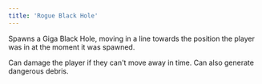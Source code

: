 ```yaml
---
title: 'Rogue Black Hole'
---
```


Spawns a Giga Black Hole, moving in a line towards the position the player was in at the moment it was spawned.

Can damage the player if they can't move away in time. Can also generate dangerous debris.
